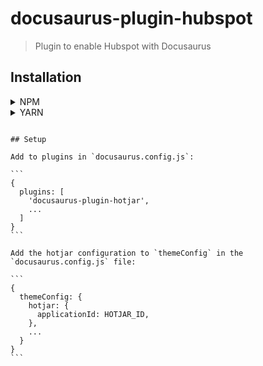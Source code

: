 # docusaurus-plugin-hubspot
> Plugin to enable Hubspot with Docusaurus

## Installation

<details>
<summary>NPM</summary>
<p>

```bash
npm i docusaurus-plugin-hubspot
```

</p>
</details>

<details>
<summary>YARN</summary>
<p>

```bash
yarn add docusaurus-plugin-hubspot
```

</p>
</details>


``````

## Setup

Add to plugins in `docusaurus.config.js`:

```
{
  plugins: [
    'docusaurus-plugin-hotjar',
    ...
  ]
}
```

Add the hotjar configuration to `themeConfig` in the `docusaurus.config.js` file:

```
{
  themeConfig: {
    hotjar: {
      applicationId: HOTJAR_ID,
    },
    ...
  }
}
```


